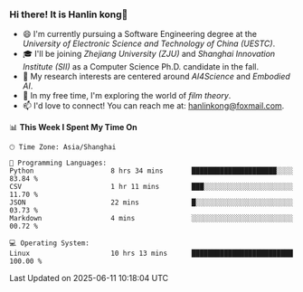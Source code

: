 ### Hi there! It is Hanlin kong👋

<!--
**MikeGoblin/MikeGoblin** is a ✨ _special_ ✨ repository because its `README.md` (this file) appears on your GitHub profile.

Here are some ideas to get you started:

- 🔭 I’m currently working on ...
- 🌱 I’m currently learning ...
- 👯 I’m looking to collaborate on ...
- 🤔 I’m looking for help with ...
- 💬 Ask me about ...
- 📫 How to reach me: ...
- 😄 Pronouns: ...
- ⚡ Fun fact: ...
-->
- 😄 I'm currently pursuing a Software Engineering degree at the *University of Electronic Science and Technology of China (UESTC)*.
- 🎓 I'll be joining *Zhejiang University (ZJU)* and *Shanghai Innovation Institute (SII)* as a Computer Science Ph.D. candidate in the fall.
- 🔭 My research interests are centered around *AI4Science* and *Embodied AI*. 
- 🌱 In my free time, I'm exploring the world of *film theory*.
- 📫 I'd love to connect! You can reach me at: [hanlinkong@foxmail.com](mailto:hanlinkong@foxmail.com).

<!--START_SECTION:waka-->
📊 **This Week I Spent My Time On** 

```text
🕑︎ Time Zone: Asia/Shanghai

💬 Programming Languages: 
Python                   8 hrs 34 mins       █████████████████████░░░░   83.84 % 
CSV                      1 hr 11 mins        ███░░░░░░░░░░░░░░░░░░░░░░   11.70 % 
JSON                     22 mins             █░░░░░░░░░░░░░░░░░░░░░░░░   03.73 % 
Markdown                 4 mins              ░░░░░░░░░░░░░░░░░░░░░░░░░   00.72 % 

💻 Operating System: 
Linux                    10 hrs 13 mins      █████████████████████████   100.00 % 
```


 Last Updated on 2025-06-11 10:18:04 UTC
<!--END_SECTION:waka-->
